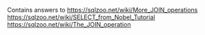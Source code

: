 Contains answers to https://sqlzoo.net/wiki/More_JOIN_operations
                    https://sqlzoo.net/wiki/SELECT_from_Nobel_Tutorial
                    https://sqlzoo.net/wiki/The_JOIN_operation
